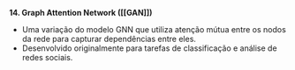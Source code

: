 **14. Graph Attention Network ([[GAN]])**

* Uma variação do modelo GNN que utiliza atenção mútua entre os nodos da rede para capturar dependências entre eles.
* Desenvolvido originalmente para tarefas de classificação e análise de redes sociais.
